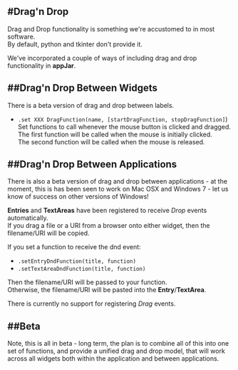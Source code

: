 #Drag'n Drop
---
Drag and Drop functionality is something we're accustomed to in most software.  
By default, python and tkinter don't provide it.

We've incorporated a couple of ways of including drag and drop functionality in **appJar**.  

##Drag'n Drop Between Widgets
---
There is a beta version of drag and drop between labels.  

* `.set XXX DragFunction(name, [startDragFunction, stopDragFunction]`)  
    Set functions to call whenever the mouse button is clicked and dragged.  
    The first function will be called when the mouse is initially clicked.  
    The second function will be called when the mouse is released.  

##Drag'n Drop Between Applications
---
There is also a beta version of drag and drop between applications - at the moment, this is has been seen to work on Mac OSX and Windows 7 - let us know of success on other versions of Windows!  

**Entries** and **TextAreas** have been registered to receive *Drop* events automatically.  
If you drag a file or a URI from a browser onto either widget, then the filename/URI will be copied.  

If you set a function to receive the dnd event:  

* `.setEntryDndFunction(title, function)`  
* `.setTextAreaDndFunction(title, function)`  

Then the filename/URI will be passed to your function.  
Otherwise, the filename/URI will be pasted into the **Entry**/**TextArea**.  

There is currently no support for registering *Drag* events.  

##Beta
---
Note, this is all in beta - long term, the plan is to combine all of this into one set of functions, and provide a unified drag and drop model, that will work across all widgets both within the application and between applications.  

